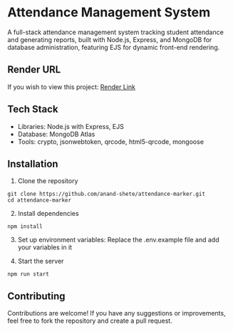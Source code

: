 # Attendance Management System
A full-stack attendance management system tracking student attendance and generating reports, built with Node.js, Express, and MongoDB for database administration, featuring EJS for dynamic front-end rendering.


## Render URL
If you wish to view this project: [Render Link](https://attendance-marker-i7it.onrender.com)


## Tech Stack
- Libraries: Node.js with Express, EJS
- Database: MongoDB Atlas
- Tools: crypto, jsonwebtoken, qrcode, html5-qrcode, mongoose


## Installation
1. Clone the repository
```
git clone https://github.com/anand-shete/attendance-marker.git
cd attendance-marker
```

2. Install dependencies
```
npm install
```

3. Set up environment variables: Replace the .env.example file and add your variables in it

4. Start the server
```
npm run start
```

## Contributing
Contributions are welcome! If you have any suggestions or improvements, feel free to fork the repository and create a pull request.